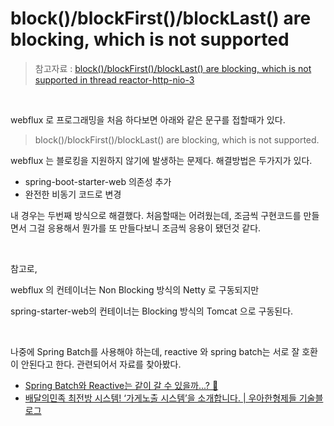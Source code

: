 # block()/blockFirst()/blockLast() are blocking, which is not supported

> 참고자료 : [block()/blockFirst()/blockLast() are blocking, which is not supported in thread reactor-http-nio-3](https://wildeveloperetrain.tistory.com/106) 

<br>

webflux 로 프로그래밍을 처음 하다보면 아래와 같은 문구를 접할때가 있다.

> block()/blockFirst()/blockLast() are blocking, which is not supported.

webflux 는 블로킹을 지원하지 않기에 발생하는 문제다. 해결방법은 두가지가 있다.

- spring-boot-starter-web 의존성 추가
- 완전한 비동기 코드로 변경

내 경우는 두번째 방식으로 해결했다. 처음할때는 어려웠는데, 조금씩 구현코드를 만들면서 그걸 응용해서 뭔가를 또 만들다보니 조금씩 응용이 됐던것 같다.<br>

<br>

참고로,<br>

webflux 의 컨테이너는 Non Blocking 방식의 Netty 로 구동되지만 <br>

spring-starter-web의 컨테이너는 Blocking 방식의 Tomcat 으로 구동된다. 

<br>

나중에 Spring Batch를 사용해야 하는데, reactive 와 spring batch는 서로 잘 호환이 안된다고 한다. 관련되어서 자료를 찾아봤다.

- [Spring Batch와 Reactive는 같이 갈 수 있을까...? 🤔](https://btakeya.tistory.com/43)
- [배달의민족 최전방 시스템! ‘가게노출 시스템’을 소개합니다. | 우아한형제들 기술블로그](https://techblog.woowahan.com/2667/) 